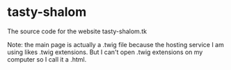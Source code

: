 # tasty-shalom
The source code for the website tasty-shalom.tk


Note: the main page is actually a .twig file because the hosting service I am using likes .twig extensions. But I can't open .twig extensions on my computer so I call it a .html.
